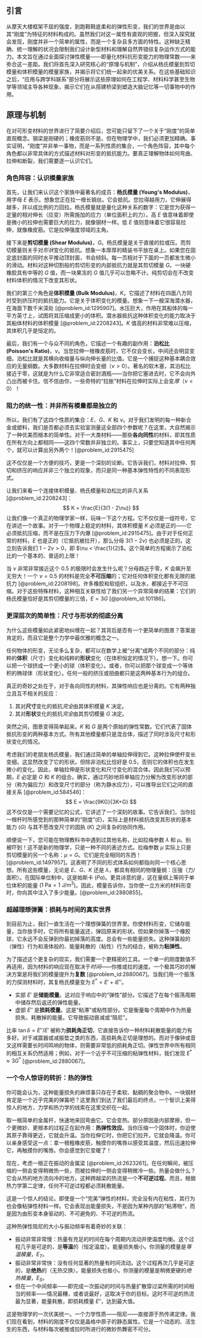 ## 引言
从摩天大楼框架不屈的强度，到跑鞋鞋底柔和的弹性形变，我们的世界是由以其“刚度”为特征的材料构成的。虽然我们对这一属性有直观的把握，但深入探究就会发现，刚度并非一个简单的属性，而是一个复杂且多方面的特性。这种缺乏精确、统一理解的状况会限制我们设计新型材料和理解自然界错综复杂运作方式的能力。本文旨在通过全面探讨弹性模量——即量化材料抗形变能力的物理常数——来弥合这一差距。我们将首先深入研究核心的“原理与机制”，介绍从杨氏模量到剪切模量和体积模量的模量家族，并揭示将它们统一起来的优美关系。在这些基础知识之后，“应用与跨学科联系”部分将展示这些原理如何在工程学、材料科学甚至生物学等领域主导各种现象，揭示它们在从搭建桥梁到塑造大脑记忆等一切事物中的作用。

## 原理与机制

在对可形变材料的世界进行了简要介绍后，您可能只留下了一个关于“刚度”的简单直观概念。钢梁是刚硬的；橡皮筋则不是。但在物理学中，我们必须更加精确。事实证明，“刚度”并非单一事物，而是一系列性质的集合，一个角色阵容，其中每个角色都以非常具体的方式描述材料对形变的抵抗能力。要真正理解物体如何弯曲、拉伸和断裂，我们需要逐一认识它们。

### 角色阵容：认识模量家族

首先，让我们来认识这个家族中最著名的成员：**杨氏模量 (Young's Modulus)**，用字母 $E$ 表示。想象您正在拉一根长钢丝。它会抵抗。您拉得越用力，它伸展得越多，并以成比例的力回拉。杨氏模量就是量化这种关系的数字：它是您为获得一定量的相对伸长（应变）所需施加的应力（单位面积上的力）。高 $E$ 值意味着即使是微小的拉伸也需要巨大的拉力，就像钢材一样。低 $E$ 值则意味着它很容易拉伸，就像橡皮筋。它是拉伸强度领域的主角。

接下来是**剪切模量 (Shear Modulus)**，$G$。杨氏模量是关于直接的拉或压。而剪切模量则关乎对*形状*变化的抵抗。想象一本厚厚的精装书平放在桌上。如果您在固定底封面的同时水平推动顶封面，书会倾斜。每一页相对于下面的一页都发生微小的滑动。材料对这种切割般的剪切形变的内部抵抗力就是其剪切模量 $G$。一块硬橡胶具有中等的 $G$ 值，而一块果冻的 $G$ 值几乎可以忽略不计。纯剪切会在不改变材料体积的情况下改变其形状。

我们的第三个角色是**体积模量 (Bulk Modulus)**，$K$。它描述了材料在四面八方同时受到挤压时的抵抗能力。它是关于体积变化的模量。想象一下一艘深海潜水器，在海面下数千米深处 [@problem_id:1295907]。水压巨大，作用在其船体的每一平方英寸上，试图将其压缩成更小的体积。潜水器抵抗这种体积变化的能力取决于其船体材料的体积模量 [@problem_id:2208243]。$K$ 值高的材料非常难以压缩，其体积几乎是恒定的。

最后，我们有一个与众不同的角色，它描述一个有趣的副作用：**泊松比 (Poisson's Ratio)**，$\nu$。当您拉伸一根橡皮筋时，它不仅会变长，中间还会明显变细。泊松比就是其横向收缩量与纵向伸长量的比值。它是一个捕捉这种基本耦合效应的无量纲数。大多数材料在拉伸时会变细（$\nu > 0$）。著名的软木塞，其泊松比接近于零，这就是为什么它非常适合密封酒瓶——当你把它塞进去时，它不会向外凸出而被卡住。信不信由你，一些奇特的“拉胀”材料在拉伸时实际上会变*厚*（$\nu < 0$）！

### 阻力的统一性：并非所有模量都是独立的

所以，我们有了这四个性质的集合：$E$、$G$、$K$ 和 $\nu$。对于我们发明的每一种新合金或塑料，我们是否都必须去实验室测量这全部四个参数呢？在这里，大自然揭示了一种优美而根本的简单性。对于一大类材料——那些**各向同性**的材料，即其性质在所有方向上都相同——这四个常数并非独立的。事实上，只要您知道其中任何两个，就可以计算出另外两个！[@problem_id:2915475]

这不仅仅是一个方便的技巧，更是一个深刻的论断。它告诉我们，材料对拉伸、剪切和挤压的响应并非三个独立的现象，而只是同一种基本弹性特性的不同表现形式。

让我们来看一个连接体积模量、杨氏模量和泊松比的非凡关系 [@problem_id:2208243]：
$$ K = \frac{E}{3(1 - 2\nu)} $$
让我们像一个真正的物理学家一样，玩味一下这个方程。它不仅仅是一组符号，它在讲述一个故事。对于一个物理上稳定的材料，其体积模量 $K$ 必须是正的——它必须抵抗压缩，而不是在压力下内爆 [@problem_id:2915475]。由于对于任何正常的材料，$E$ 也是正的（它抵抗被拉开），那么分母 $3(1 - 2\nu)$ 也必须是正的。这立刻告诉我们 $1 - 2\nu > 0$，即 $\nu < \frac{1}{2}$。这个简单的方程揭示了泊松比的一个基本的、普适的上限！

当 $\nu$ 非常非常接近这个 $0.5$ 的极限时会发生什么呢？分母趋近于零，$K$ 会飙升至无穷大！一个 $\nu = 0.5$ 的材料是完全**不可压缩**的；它对任何体积变化都有无限的抵抗力 [@problem_id:2208198]。许多橡胶和软组织，以及水，都接近于不可压缩。对于这些特殊材料，这种相互关联性给了我们另一个异常简单的结果：它们的杨氏模量恰好是其剪切模量的三倍，$E = 3G$ [@problem_id:101186]。

### 更深层次的简单性：尺寸与形状的彻底分离

为什么这些模量如此紧密地纠缠在一起？其背后是否有一个更简单的图景？答案是肯定的，而且它是整个力学中最优雅的概念之一。

任何物体的形变，无论多么复杂，都可以在数学上被“分离”成两个不同的部分：纯粹的**体积**（尺寸）变化和纯粹的**形状**变化（在体积恒定的情况下）。想一下。你可以把一个球挤成一个更小的球（体积变化）。或者，你可以把那个球变成一个等体积的椭球体（形状变化）。任何一般的挤压或扭曲都只是这两种基本行为的组合。

真正的奇妙之处在于，对于各向同性的材料，其弹性响应也是分离的。它有两种独立且互不相关的反应：
1.  其对**尺寸**变化的抵抗*完全*由其体积模量 $K$ 决定。
2.  其对**形状**变化的抵抗*完全*由其剪切模量 $G$ 决定。

突然之间，图景变得简单起来。$K$ 和 $G$ 是两个原始的弹性常数。它们代表了固体抵抗形变的两种基本方式。所有其他模量都只是混合体，描述了同时涉及尺寸和形状变化的情况。

考虑我们的老朋友杨氏模量，我们通过简单的单轴拉伸得到它。这种拉伸使杆变长变细。这显然改变了它的形状。但除非泊松比恰好是 $0.5$，否则它的体积也在发生微小的变化。因此，单轴拉伸是形状变化和尺寸变化的混合体。因此我们可以预期，$E$ 必定是 $G$ 和 $K$ 的组合。确实，通过巧妙地将单轴应力分解为改变形状的部分（称为偏应力）和改变尺寸的部分（称为静水应力），可以推导出它们之间的直接关系 [@problem_id:584546]：
$$ E = \frac{9KG}{3K+G} $$
这不仅仅是一个需要记忆的公式，它讲述了一个深刻的故事。它告诉我们，当你拉一根杆时所感觉到的那种简单的“刚度”($E$)，实际上是材料抵抗改变其形状的基本能力 ($G$) 与其不愿改变尺寸的固执 ($K$) 之间复杂的协同作用。

顺便说一下，您可能在物理教科书中遇到过其他名称，比如拉梅参数 $\lambda$ 和 $\mu$。别被吓到！这不是新的物理学，只是一种不同的表述方式。拉梅参数 $\mu$ 实际上只是剪切模量的另一个名称：$\mu = G$。它们是完全相同的东西！[@problem_id:1497957]。这表明了不同的形式体系如何都指向同一个核心思想。所有这些模量，无论是 $E$、$G$、$K$ 还是 $\lambda$，都具有相同的物理量纲：压强（力/面积）。在国际单位制中，这是帕斯卡 ($Pa$)。更具诗意的是，这在量纲上等同于单位体积的能量 ($1 \text{ Pa} = 1 \text{ J/m}^3$)。因此，模量告诉你，当你使一立方米的材料形变时，你向其中注入了多少能量。[@problem_id:2880855]。

### 超越理想弹簧：损耗与时间的真实世界

到目前为止，我们一直生活在一个理想弹簧的世界里。你使材料形变，它储存能量，当你放手时，它将所有能量返还，弹回原来的形状。但如果你掉落一个橡胶球，它永远不会反弹到你最初掉落的高度。总会有一些能量损失。这种弹簧般的（弹性）行为和液体般的、能量耗散的（粘性）行为的结合，被称为**粘弹性**。

为了描述这个更复杂的现实，我们需要一个更精密的工具。一个单一的刚度数值不再适用，因为材料的响应现在取决于*时间*——你推或拉的速度。一个极其巧妙的解决方案是将我们的模量提升为**复数** [@problem_id:2880067]。当我们用一个振荡的力探测材料时，其复杨氏模量变为 $E^* = E' + iE''$。

-   实部 $E'$ 是**储能模量**。这对应于响应中的“弹性”部分。它描述了在每个振荡周期中储存然后返还的弹性能量。
-   虚部 $E''$ 是**损耗模量**。这是“粘滞”或粘性部分。它是衡量每个周期中作为热量损失、耗散掉的能量。它导致振动衰减或“阻尼”。

比率 $\tan\delta = E''/E'$ 被称为**损耗角正切**，它直接告诉你一种材料耗散能量的能力有多好。对于减震器或减振垫之类的东西，高损耗角正切是理想的。而对于像钟或音叉这样需要长时间鸣响的物体，则需要非常低的损耗角正切。弹性世界中所有相同的相互关系仍然适用；例如，对于一个近乎不可压缩的粘弹性材料，我们发现 $E^* \approx 3G^*$ [@problem_id:2880067]。

### 一个令人惊讶的转折：热的弹性

你可能会认为，这种能量损失的麻烦事只存在于柔软、黏稠的聚合物中。一块钢材肯定是一个近乎完美的弹簧吧？这里我们到达了我们最后的终点，一个智识上美得惊人的地方，力学和热力学的线索在这里交织在一起。

取一根简单的金属杆，快速地来回弯曲它。它会变热。部分原因是内部摩擦，但一个更微妙、更根本的过程正在起作用：**热弹性效应**。当你压缩一个固体时，你迫使其原子靠得更近，它就会升温。当你拉伸它时，你把它们拉开，它就会降温。你可以亲身感受这一点：拿一根粗橡皮筋，触摸你的嘴唇以感受其温度，然后迅速拉伸它，再触摸你的嘴唇。你会感觉到它变暖了！

现在，考虑一根正在振动的金属梁 [@problem_id:2623261]。在任何瞬间，被压缩的一侧会变得稍微热一些，而被拉伸的一侧会变得稍微冷一些。热量会做什么？它会从热的地方流向冷的地方。这种跨越梁的热流是一个**不可逆过程**。而且，根据热力学第二定律，任何不可逆过程都必须耗散能量。

这是一个惊人的结论。即使是一个“完美”弹性的材料，完全没有内在粘性，其行为也会像粘弹性材料一样。它会表现出能量损失，不是因为某种内部的“粘滞物”，而是因为由形变本身驱动的、不可避免的、不可逆的热流。

这种热弹性阻尼的大小与振动频率有着奇妙的关联：
-   振动非常非常慢：热量有充足的时间在每个周期内流动并使温度均衡。这个过程几乎是可逆的，是**等温**的（恒定温度）。能量损失极小。你测量的模量是*等温模量*，$E_T$。
-   振动非常非常快：没有任何显著的热量有时间流动。这个过程再次几乎是可逆的，是**绝热**的（无热交换）。能量损失也极小。你测量的模量是稍微更硬的*绝热模量*，$E_S$。
-   但在一个中间频率——即完成一次振动的时间与热量扩散穿过梁所需的时间相当的频率——情况最糟，或者说最好，这取决于你的目标。这时不可逆的热流最为显著，能量耗散，即损耗模量 $E''$，达到最大值。

这是物理学的一次优美统一。一个力学性质——阻尼——直接源于热传递定律。我们现在看到，材料的刚度不仅仅是晶格中原子的静态属性。它是一个动态的、活生生的东西，与材料每次被推或拉时所进行的微妙热舞密不可分。

